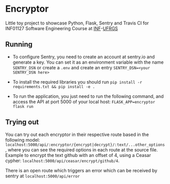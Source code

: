 # Encryptor

Little toy project to showcase Python, Flask, Sentry and Travis CI for INF01127 Software Engineering Course at [INF](https://inf.ufrgs.br)-[UFRGS](https://ufrgs.br)

## Running

* To configure Sentry, you need to create an account at sentry.io and generate a key. You can set it as an environment variable with the name `SENTRY_DSN` or create a `.env` and create an entry `SENTRY_DSN=<your SENTRY_DSN here>`

* To install the required libraries you should run `pip install -r requirements.txt && pip install -e .`

* To run the application, you just need to run the following command, and access the API at port 5000 of your local host: `FLASK_APP=encryptor flask run`

## Trying out

You can try out each encryptor in their respective route based in the following model: `localhost:5000/api/:encryptor/{encrypt|decrypt}/:text/...other_options`, where you can see the required options in each route at the source file. Example to encrypt the text github with an offset of 4, using a Ceasar cypher: `localhost:5000/api/ceasar/encrypt/github/4`.

There is an open route which triggers an error which can be received by sentry at `localhost:5000/api/error`
